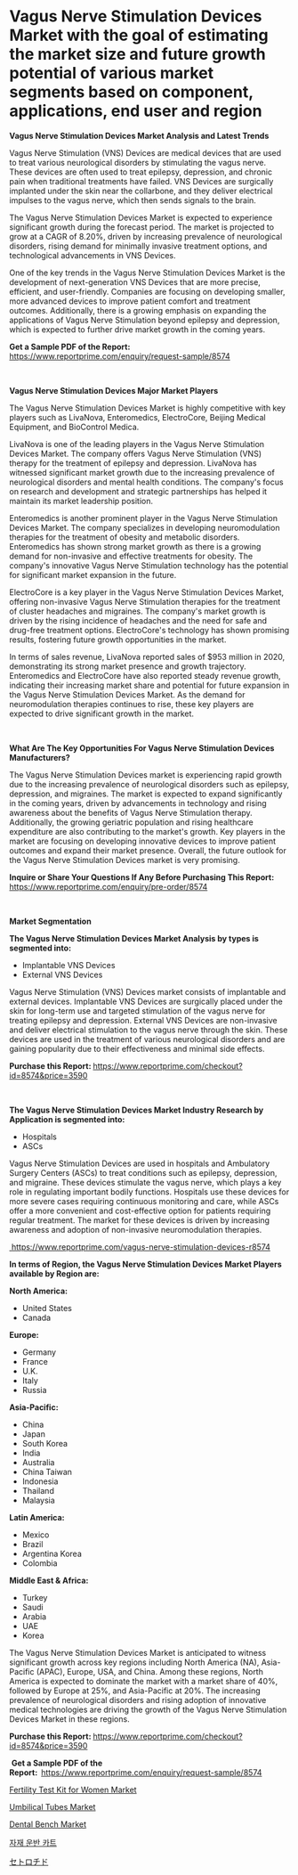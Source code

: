 <p><h1>Vagus Nerve Stimulation Devices Market with the goal of estimating the market size and future growth potential of various market segments based on component, applications, end user and region</h1></p><p><strong>Vagus Nerve Stimulation Devices Market Analysis and Latest Trends</strong></p>
<p><p>Vagus Nerve Stimulation (VNS) Devices are medical devices that are used to treat various neurological disorders by stimulating the vagus nerve. These devices are often used to treat epilepsy, depression, and chronic pain when traditional treatments have failed. VNS Devices are surgically implanted under the skin near the collarbone, and they deliver electrical impulses to the vagus nerve, which then sends signals to the brain.</p><p>The Vagus Nerve Stimulation Devices Market is expected to experience significant growth during the forecast period. The market is projected to grow at a CAGR of 8.20%, driven by increasing prevalence of neurological disorders, rising demand for minimally invasive treatment options, and technological advancements in VNS Devices.</p><p>One of the key trends in the Vagus Nerve Stimulation Devices Market is the development of next-generation VNS Devices that are more precise, efficient, and user-friendly. Companies are focusing on developing smaller, more advanced devices to improve patient comfort and treatment outcomes. Additionally, there is a growing emphasis on expanding the applications of Vagus Nerve Stimulation beyond epilepsy and depression, which is expected to further drive market growth in the coming years.</p></p>
<p><strong>Get a Sample PDF of the Report:&nbsp;</strong> <a href="https://www.reportprime.com/enquiry/request-sample/8574">https://www.reportprime.com/enquiry/request-sample/8574</a></p>
<p>&nbsp;</p>
<p><strong>Vagus Nerve Stimulation Devices Major Market Players</strong></p>
<p><p>The Vagus Nerve Stimulation Devices Market is highly competitive with key players such as LivaNova, Enteromedics, ElectroCore, Beijing Medical Equipment, and BioControl Medica.</p><p>LivaNova is one of the leading players in the Vagus Nerve Stimulation Devices Market. The company offers Vagus Nerve Stimulation (VNS) therapy for the treatment of epilepsy and depression. LivaNova has witnessed significant market growth due to the increasing prevalence of neurological disorders and mental health conditions. The company's focus on research and development and strategic partnerships has helped it maintain its market leadership position.</p><p>Enteromedics is another prominent player in the Vagus Nerve Stimulation Devices Market. The company specializes in developing neuromodulation therapies for the treatment of obesity and metabolic disorders. Enteromedics has shown strong market growth as there is a growing demand for non-invasive and effective treatments for obesity. The company's innovative Vagus Nerve Stimulation technology has the potential for significant market expansion in the future.</p><p>ElectroCore is a key player in the Vagus Nerve Stimulation Devices Market, offering non-invasive Vagus Nerve Stimulation therapies for the treatment of cluster headaches and migraines. The company's market growth is driven by the rising incidence of headaches and the need for safe and drug-free treatment options. ElectroCore's technology has shown promising results, fostering future growth opportunities in the market.</p><p>In terms of sales revenue, LivaNova reported sales of $953 million in 2020, demonstrating its strong market presence and growth trajectory. Enteromedics and ElectroCore have also reported steady revenue growth, indicating their increasing market share and potential for future expansion in the Vagus Nerve Stimulation Devices Market. As the demand for neuromodulation therapies continues to rise, these key players are expected to drive significant growth in the market.</p></p>
<p>&nbsp;</p>
<p><strong>What Are The Key Opportunities For Vagus Nerve Stimulation Devices Manufacturers?</strong></p>
<p><p>The Vagus Nerve Stimulation Devices market is experiencing rapid growth due to the increasing prevalence of neurological disorders such as epilepsy, depression, and migraines. The market is expected to expand significantly in the coming years, driven by advancements in technology and rising awareness about the benefits of Vagus Nerve Stimulation therapy. Additionally, the growing geriatric population and rising healthcare expenditure are also contributing to the market's growth. Key players in the market are focusing on developing innovative devices to improve patient outcomes and expand their market presence. Overall, the future outlook for the Vagus Nerve Stimulation Devices market is very promising.</p></p>
<p><strong>Inquire or Share Your Questions If Any Before Purchasing This Report:</strong> <a href="https://www.reportprime.com/enquiry/pre-order/8574">https://www.reportprime.com/enquiry/pre-order/8574</a></p>
<p>&nbsp;</p>
<p><strong>Market Segmentation</strong></p>
<p><strong>The Vagus Nerve Stimulation Devices Market Analysis by types is segmented into:</strong></p>
<p><ul><li>Implantable VNS Devices</li><li>External VNS Devices</li></ul></p>
<p><p>Vagus Nerve Stimulation (VNS) Devices market consists of implantable and external devices. Implantable VNS Devices are surgically placed under the skin for long-term use and targeted stimulation of the vagus nerve for treating epilepsy and depression. External VNS Devices are non-invasive and deliver electrical stimulation to the vagus nerve through the skin. These devices are used in the treatment of various neurological disorders and are gaining popularity due to their effectiveness and minimal side effects.</p></p>
<p><strong>Purchase this Report:&nbsp;</strong><a href="https://www.reportprime.com/checkout?id=8574&price=3590">https://www.reportprime.com/checkout?id=8574&price=3590</a></p>
<p>&nbsp;</p>
<p><strong>The Vagus Nerve Stimulation Devices Market Industry Research by Application is segmented into:</strong></p>
<p><ul><li>Hospitals</li><li>ASCs</li></ul></p>
<p><p>Vagus Nerve Stimulation Devices are used in hospitals and Ambulatory Surgery Centers (ASCs) to treat conditions such as epilepsy, depression, and migraine. These devices stimulate the vagus nerve, which plays a key role in regulating important bodily functions. Hospitals use these devices for more severe cases requiring continuous monitoring and care, while ASCs offer a more convenient and cost-effective option for patients requiring regular treatment. The market for these devices is driven by increasing awareness and adoption of non-invasive neuromodulation therapies.</p></p>
<p><a href="https://www.reportprime.com/vagus-nerve-stimulation-devices-r8574">&nbsp;https://www.reportprime.com/vagus-nerve-stimulation-devices-r8574</a></p>
<p><strong>In terms of Region, the Vagus Nerve Stimulation Devices Market Players available by Region are:</strong></p>
<p>
    <p> <strong> North America: </strong>
        <ul>
            <li>United States</li>
            <li>Canada</li>
        </ul>
        </p> 
    <p> <strong> Europe: </strong>
        <ul>
            <li>Germany</li>
            <li>France</li>
            <li>U.K.</li>
            <li>Italy</li>
            <li>Russia</li>
        </ul>
        </p> 
    <p> <strong> Asia-Pacific: </strong>
        <ul>
            <li>China</li>
            <li>Japan</li>
            <li>South Korea</li>
            <li>India</li>
            <li>Australia</li>
            <li>China Taiwan</li>
            <li>Indonesia</li>
            <li>Thailand</li>
            <li>Malaysia</li>
        </ul>
        </p> 
    <p> <strong> Latin America: </strong>
        <ul>
            <li>Mexico</li>
            <li>Brazil</li>
            <li>Argentina Korea</li>
            <li>Colombia</li>
        </ul>
        </p> 
    <p> <strong> Middle East & Africa: </strong>
        <ul>
            <li>Turkey</li>
            <li>Saudi</li>
            <li>Arabia</li>
            <li>UAE</li>
            <li>Korea</li>
        </ul>
    </p>
    </p>
<p><p>The Vagus Nerve Stimulation Devices Market is anticipated to witness significant growth across key regions including North America (NA), Asia-Pacific (APAC), Europe, USA, and China. Among these regions, North America is expected to dominate the market with a market share of 40%, followed by Europe at 25%, and Asia-Pacific at 20%. The increasing prevalence of neurological disorders and rising adoption of innovative medical technologies are driving the growth of the Vagus Nerve Stimulation Devices Market in these regions.</p></p>
<p><strong>Purchase this Report: </strong><a href="https://www.reportprime.com/checkout?id=8574&price=3590">https://www.reportprime.com/checkout?id=8574&price=3590</a></p>
<p>&nbsp;<strong>Get a Sample PDF of the Report:&nbsp;&nbsp;</strong><a href="https://www.reportprime.com/enquiry/request-sample/8574">https://www.reportprime.com/enquiry/request-sample/8574</a></p>
<p><strong></strong></p>
<p><p><a href="https://github.com/indrystar/Market-Research-Report-List-2/blob/main/fertility-test-kit-for-women-market.md">Fertility Test Kit for Women Market</a></p><p><a href="https://issuu.com/reportprime-2/docs/umbilical-tubes-market-size-2030.pptx">Umbilical Tubes Market</a></p><p><a href="https://github.com/josesg55/Market-Research-Report-List-2/blob/main/dental-bench-market.md">Dental Bench Market</a></p><p><a href="https://github.com/PercyHagernes9778/Market-Research-Report-List-1/blob/main/346466021031.md">자재 운반 카트</a></p><p><a href="https://github.com/ddwcuskozol07187/Market-Research-Report-List-1/blob/main/993171023001.md">セトロチド</a></p></p>